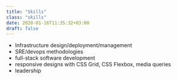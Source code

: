 ```yaml
---
title: "Skills"
class: "skills"
date: 2020-01-16T11:35:32+03:00
draft: false
---
```


- Infrastructure design/deployment/management
- SRE/devops methodologies
- full-stack software development
- responsive designs with CSS Grid, CSS Flexbox, media queries
- leadership
